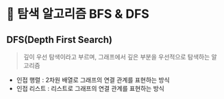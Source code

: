 # 📕 탐색 알고리즘 BFS & DFS 

## DFS(Depth First Search)

> 깊이 우선 탐색이라고 부르며, 그래프에서 깊은 부분을 우선적으로 탐색하는 알고리즘 </br>

- 인접 행렬 : 2차원 배열로 그래프의 연결 관계를 표현하는 방식
- 인접 리스트 : 리스트로 그래프의 연결 관계를 표현하는 방식

  
